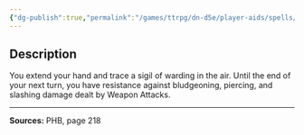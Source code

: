 ```yaml
---
{"dg-publish":true,"permalink":"/games/ttrpg/dn-d5e/player-aids/spells/cantrips/blade-ward/","tags":["ttrpg/dnd/5e","verbal","somatic","buff","spell"],"noteIcon":""}
---
```



## Description
You extend your hand and trace a sigil of warding in the air.
Until the end of your next turn, you have resistance against bludgeoning, piercing, and slashing damage dealt by Weapon Attacks.

---

**Sources:** PHB, page 218
